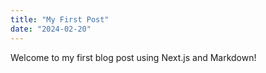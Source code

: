 ```yaml
---
title: "My First Post"
date: "2024-02-20"
---
```


Welcome to my first blog post using Next.js and Markdown!